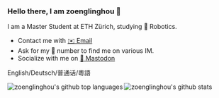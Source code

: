 ### Hello there, I am zoenglinghou 👋

I am a Master Student at ETH Zürich, studying 🤖 Robotics.

- Contact me with [✉️ Email](mailto:linghao.zhang@protonmail.com)
- Ask for my 📱 number to find me on various IM.
- Socialize with me on [🐘 Mastodon](https://m.cmx.im/@carlosevo)

English/Deutsch/普通话/粵語

<img align="left" src="https://github-readme-stats.vercel.app/api/top-langs/?username=zoenglinghou&layout=compact" alt="zoenglinghou's github top languages"/>
<img align="left" src="https://github-readme-stats.vercel.app/api?username=zoenglinghou&show_icons=true&icon_color=0366d6&bg_color=ffffff&include_all_commits=true&hide_title=true" alt="zoenglinghou's github stats"/>
